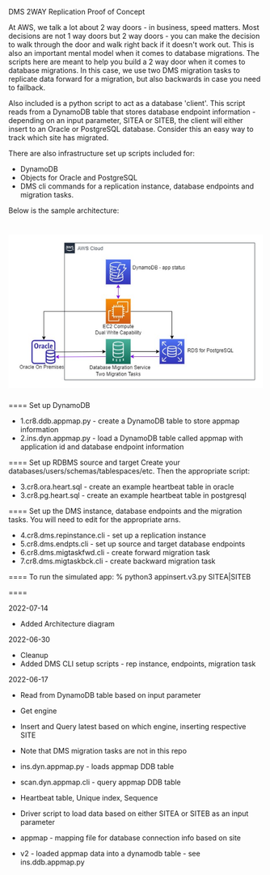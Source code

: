 DMS 2WAY Replication Proof of Concept

At AWS, we talk a lot about 2 way doors - in business, speed matters. Most decisions are not 1 way doors but 2 way doors - you can make the decision to walk through the door and walk right back if it doesn't work out. This is also an important mental model when it comes to database migrations. The scripts here are meant to help you build a 2 way door when it comes to database migrations. In this case, we use two DMS migration tasks to replicate data forward for a migration, but also backwards in case you need to failback.

Also included is a python script to act as a database 'client'. This script reads from a DynamoDB table that stores database endpoint information - depending on an input parameter, SITEA or SITEB, the client will either insert to an Oracle or PostgreSQL database. Consider this an easy way to track which site has migrated.

There are also infrastructure set up scripts included for:
- DynamoDB 
- Objects for Oracle and PostgreSQL
- DMS cli commands for a replication instance, database endpoints and migration tasks.

Below is the sample architecture:

![Optional Text](2way.jpg)
====
====
Set up DynamoDB 

- 1.cr8.ddb.appmap.py - create a DynamoDB table to store appmap information
- 2.ins.dyn.appmap.py - load a DynamoDB table called appmap with application id and database endpoint information

====
Set up RDBMS source and target 
Create your databases/users/schemas/tablespaces/etc. Then the appropriate script:

- 3.cr8.ora.heart.sql - create an example heartbeat table in oracle
- 3.cr8.pg.heart.sql - create an example heartbeat table in postgresql

====
Set up the DMS instance, database endpoints and the migration tasks. You will need to edit for the appropriate arns.

- 4.cr8.dms.repinstance.cli - set up a replication instance
- 5.cr8.dms.endpts.cli - set up source and target database endpoints
- 6.cr8.dms.migtaskfwd.cli - create forward migration task
- 7.cr8.dms.migtaskbck.cli - create backward migration task


====
To run the simulated app:
% python3 appinsert.v3.py SITEA|SITEB

====


2022-07-14
- Added Architecture diagram

2022-06-30
- Cleanup
- Added DMS CLI setup scripts - rep instance, endpoints, migration task

2022-06-17
- Read from DynamoDB table based on input parameter
- Get engine
- Insert and Query latest based on which engine, inserting respective SITE
- Note that DMS migration tasks are not in this repo
- ins.dyn.appmap.py - loads appmap DDB table
- scan.dyn.appmap.cli - query appmap DDB table


- Heartbeat table, Unique index, Sequence
- Driver script to load data based on either SITEA or SITEB as an input parameter
- appmap - mapping file for database connection info based on site
- v2 - loaded appmap data into a dynamodb table - see ins.ddb.appmap.py


